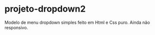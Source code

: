 # projeto-dropdown2
 Modelo de menu dropdown simples feito em Html e Css puro.
 Ainda não responsivo.
